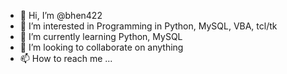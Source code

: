 - 👋 Hi, I’m @bhen422
- 👀 I’m interested in Programming in Python, MySQL, VBA, tcl/tk
- 🌱 I’m currently learning Python, MySQL
- 💞️ I’m looking to collaborate on anything
- 📫 How to reach me ...

<!---
bhen422/bhen422 is a ✨ special ✨ repository because its `README.md` (this file) appears on your GitHub profile.
You can click the Preview link to take a look at your changes.
--->

